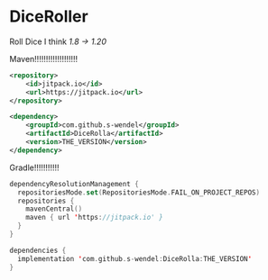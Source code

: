 

# **DiceRoller**
Roll Dice I think
*1.8 -> 1.20*

Maven!!!!!!!!!!!!!!!!!!!

```xml
<repository>
    <id>jitpack.io</id>
    <url>https://jitpack.io</url>
</repository>
```

```xml
<dependency>
    <groupId>com.github.s-wendel</groupId>
    <artifactId>DiceRolla</artifactId>
    <version>THE_VERSION</version>
</dependency>
```

Gradle!!!!!!!!!!!
```kotlin
dependencyResolutionManagement {
  repositoriesMode.set(RepositoriesMode.FAIL_ON_PROJECT_REPOS)
  repositories {
    mavenCentral()
    maven { url 'https://jitpack.io' }
  }
}

dependencies {
  implementation 'com.github.s-wendel:DiceRolla:THE_VERSION'
}
```
